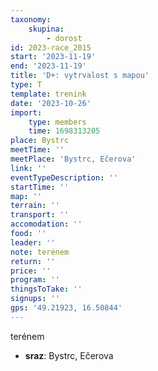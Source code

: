 ```yaml
---
taxonomy:
    skupina:
        - dorost
id: 2023-race_2015
start: '2023-11-19'
end: '2023-11-19'
title: 'D+: vytrvalost s mapou'
type: T
template: trenink
date: '2023-10-26'
import:
    type: members
    time: 1698313205
place: Bystrc
meetTime: ''
meetPlace: 'Bystrc, Ečerova'
link: ''
eventTypeDescription: ''
startTime: ''
map: ''
terrain: ''
transport: ''
accomodation: ''
food: ''
leader: ''
note: terénem
return: ''
price: ''
program: ''
thingsToTake: ''
signups: ''
gps: '49.21923, 16.50844'
---
```


terénem
* **sraz**: Bystrc, Ečerova
